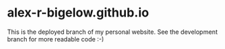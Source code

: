# alex-r-bigelow.github.io
This is the deployed branch of my personal website. See the development branch for more readable code :-)
